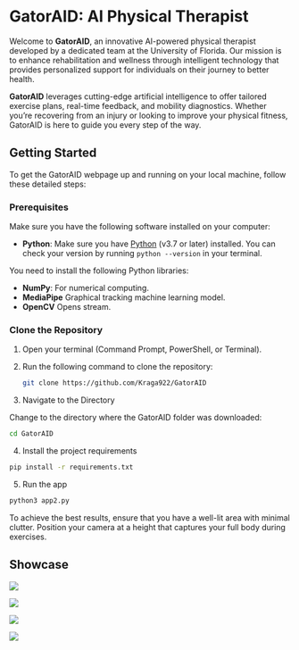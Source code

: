 # GatorAID: AI Physical Therapist

Welcome to **GatorAID**, an innovative AI-powered physical therapist developed by a dedicated team at the University of Florida. Our mission is to enhance rehabilitation and wellness through intelligent technology that provides personalized support for individuals on their journey to better health.

**GatorAID** leverages cutting-edge artificial intelligence to offer tailored exercise plans, real-time feedback, and mobility diagnostics. Whether you’re recovering from an injury or looking to improve your physical fitness, GatorAID is here to guide you every step of the way.

## Getting Started

To get the GatorAID webpage up and running on your local machine, follow these detailed steps:

### Prerequisites

Make sure you have the following software installed on your computer:
- **Python**: Make sure you have [Python](https://www.python.org/downloads/) (v3.7 or later) installed. You can check your version by running `python --version` in your terminal.
  
You need to install the following Python libraries:
- **NumPy**: For numerical computing.
- **MediaPipe** Graphical tracking machine learning model.
- **OpenCV** Opens stream. 

### Clone the Repository

1. Open your terminal (Command Prompt, PowerShell, or Terminal).
2. Run the following command to clone the repository:

    ```bash
    git clone https://github.com/Kraga922/GatorAID
    ```


3. Navigate to the Directory

Change to the directory where the GatorAID folder was downloaded:

```bash
cd GatorAID
```

4. Install the project requirements

```bash
pip install -r requirements.txt
```

5. Run the app

```bash
python3 app2.py
```

To achieve the best results, ensure that you have a well-lit area with minimal clutter. Position your camera at a height that captures your full body during exercises.

## Showcase


![](./images/showcase2.webp)

![](./images/showcase3.webp)

![](./images/showcase4.webp)

![](./images/showcase5.webp)

